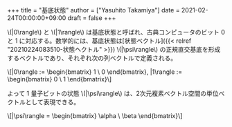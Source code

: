 +++
title = "基底状態"
author = ["Yasuhito Takamiya"]
date = 2021-02-24T00:00:00+09:00
draft = false
+++

\\(|0\rangle\\) と \\(|1\rangle\\) は基底状態と呼ばれ、古典コンピュータのビット 0 と 1 に対応する。数学的には、基底状態は[状態ベクトル]({{< relref "20210224083510-状態ヘクトル" >}}) \\(|\psi\rangle\\) の正規直交基底を形成するベクトルであり、それぞれ次の列ベクトルで定義される。

\\[|0\rangle := \begin{bmatrix} 1 \\ 0 \end{bmatrix}, |1\rangle := \begin{bmatrix} 0 \\ 1 \end{bmatrix}\\]

よって 1 量子ビットの状態 \\(|\psi\rangle\\) は、2次元複素ベクトル空間の単位ベクトルとして表現できる。

\\[|\psi\rangle = \begin{bmatrix} \alpha \\ \beta \end{bmatrix}\\]
